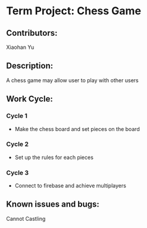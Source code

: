 # Term Project: Chess Game
## Contributors:
 Xiaohan Yu

## Description:
A chess game may allow user to play with other users

## Work Cycle:

  ### Cycle 1
  
  * Make the chess board and set pieces on the board
  
  ### Cycle 2
  
  * Set up the rules for each pieces
  
  ### Cycle 3
  
  * Connect to firebase and achieve multiplayers


## Known issues and bugs:
Cannot Castling
